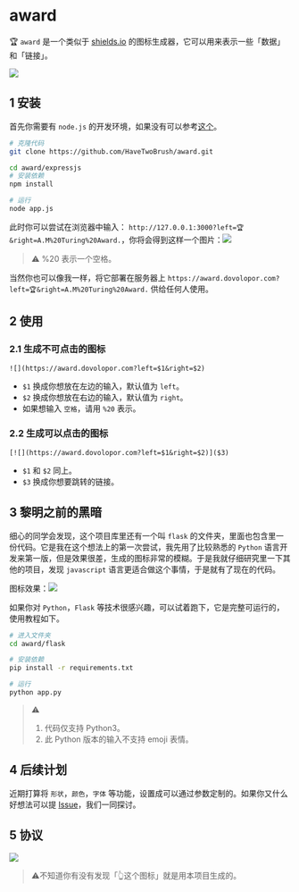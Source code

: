 # award

🏆 `award` 是一个类似于 [shields.io](https://shields.io/) 的图标生成器，它可以用来表示一些「数据」和「链接」。

![](https://award.dovolopor.com?left=have&right=fun)

## 1 安装

首先你需要有 `node.js` 的开发环境，如果没有可以参考[这个](https://www.v2ai.cn/linux/2018/11/11/LX-10.html)。

```bash
# 克隆代码
git clone https://github.com/HaveTwoBrush/award.git

cd award/expressjs
# 安装依赖
npm install

# 运行
node app.js
```

此时你可以尝试在浏览器中输入： `http://127.0.0.1:3000?left=🏆&right=A.M%20Turing%20Award.`，你将会得到这样一个图片：![](https://award.dovolopor.com?left=🏆&right=A.M%20Turing%20Award.)

> ⚠️ %20 表示一个空格。

当然你也可以像我一样，将它部署在服务器上 `https://award.dovolopor.com?left=🏆&right=A.M%20Turing%20Award.` 供给任何人使用。

## 2 使用

### 2.1 生成不可点击的图标

`![](https://award.dovolopor.com?left=$1&right=$2)`

- `$1` 换成你想放在左边的输入，默认值为 `left`。
- `$2` 换成你想放在右边的输入，默认值为 `right`。
- 如果想输入 `空格`，请用 `%20` 表示。

### 2.2 生成可以点击的图标

`[![](https://award.dovolopor.com?left=$1&right=$2)]($3)`

- `$1` 和 `$2` 同上。
- `$3` 换成你想要跳转的链接。

## 3 黎明之前的黑暗

细心的同学会发现，这个项目库里还有一个叫 `flask` 的文件夹，里面也包含里一份代码。它是我在这个想法上的第一次尝试，我先用了比较熟悉的 `Python` 语言开发来第一版，但是效果很差，生成的图标非常的模糊。于是我就仔细研究里一下其他的项目，发现 `javascript` 语言更适合做这个事情，于是就有了现在的代码。

图标效果：![](https://award.dovolopor.com/v1?left=AM.&right=Turing%20Award.)

如果你对 `Python`，`Flask` 等技术很感兴趣，可以试着跑下，它是完整可运行的，使用教程如下。

```bash
# 进入文件夹
cd award/flask

# 安装依赖
pip install -r requirements.txt

# 运行
python app.py
```

> ⚠️
> 1. 代码仅支持 Python3。
> 2. 此 Python 版本的输入不支持 emoji 表情。

## 4 后续计划

近期打算将 `形状`，`颜色`，`字体` 等功能，设置成可以通过参数定制的。如果你又什么好想法可以提 [Issue](https://github.com/HaveTwoBrush/award/issues)，我们一同探讨。 

## 5 协议

[![](https://award.dovolopor.com?left=License&right=MIT)](./LICENSE)

> ⚠️不知道你有没有发现「👆这个图标」就是用本项目生成的。